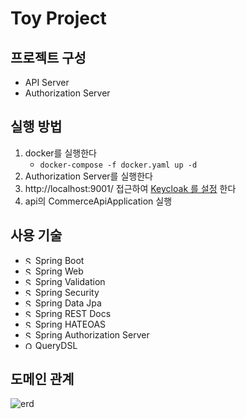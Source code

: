 # Toy Project

## 프로젝트 구성

- API Server
- Authorization Server

## 실행 방법

1. docker를 실행한다
   - `docker-compose -f docker.yaml up -d`
2. Authorization Server를 실행한다
3. http://localhost:9001/
   접근하여 [Keycloak 를 설정](https://github.com/AlbertImKr/spring-boot-commerce-project/wiki/KeycloakSettings)
   한다
4. api의 CommerceApiApplication 실행

## 사용 기술

- <img src="https://spring.io/img/projects/spring-boot.svg" width="12" height="12" alt="SpringBoot"> Spring Boot
- <img src="https://spring.io/img/projects/spring-framework.svg?v=2" width="12" height="12" alt="SpringWeb"> Spring Web
- <img src="https://spring.io/img/projects/spring-framework.svg?v=2" width="12" height="12" alt="SpringValidation"> Spring Validation
- <img src="https://spring.io/img/projects/spring-security.svg" width="12" height="12" alt="SpringSecurity"> Spring Security
- <img src="https://spring.io/img/projects/spring-data.svg" width="12" height="12" alt="SpringDataJpa"> Spring Data Jpa
- <img src="https://spring.io/img/projects/spring-restdocs.png" width="12" height="12" alt="SpringRESTDOCS"> Spring REST Docs
- <img src="https://spring.io/img/projects/spring-hateoas.svg?v=2" width="12" height="12" alt="SpringHATEOAS"> Spring HATEOAS
- <img src="https://spring.io/img/projects/spring-security.svg" width="12" height="12" alt="SpringAuthorizationServer"> Spring Authorization Server
- <img src="https://raw.githubusercontent.com/querydsl/querydsl.github.io/master/ico/favicon.ico" width="12" height="12" alt="QueryDsl"> QueryDSL

## 도메인 관계

![erd](https://user-images.githubusercontent.com/99056666/240258445-fda99f99-7041-4ed2-a972-a1569a31c4cb.png)


